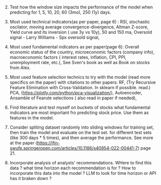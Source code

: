 2. Test how the window size impacts the performance of the model when predicting for 1, 5, 10, 20, 60 (3mo), 250 (1y) days.

3. Most used technical indicators(as per paper, page 6) : 
    RSI, 
    stochastic oscilator, 
    moving average convergence-divergence,
    Altman Z-score,
    Yield curve and its inversion ( use 3y vs 10y),
    50 and 150 ma,
    Oversold signal - Larry Williams - Spx oversold signal,

4. Most used fundamental indicators as per paper(page 6):
    Overall economic status of the country,
    microeconomic factors (company info),
    macroeconomic factors ( interest rates, inflation, CPI, PPI, unemployment rate, etc.),
    See Sven's book as well as Book on stocks from Alex.
    
5. Most used feature selection technics to try with the model (read more specifics on the paper) with citations to other papers: 
    RF, (Try Recursive Feature Elimination with Cross-Validation. In sklearn if possible. read.)
    PCA, (https://plotly.com/python/pca-visualization/),
    Autoencoder,
    Ansamble of Fearute selections ( also read in paper if needed),

6. Find literature and test myself on buckets of stocks what fundamental indicators are most important fro predicting stock price. Use them as features in the model.

6. Consider spliting dataset randomly into sliding windows for training set, then train the model and evaluate on the test set. for different test sets (like 300 days * 5 times), and then average the performance. See more at the paper (https://jfin-swufe.springeropen.com/articles/10.1186/s40854-022-00441-7) page 21.

7. Incorporate analysis of analysts' recommendations. WHere to find this data ? what time horizon each recommendation is for ? How to incorporate this data into the model ? LLM to look for time horizon or API has it braken down ? 


